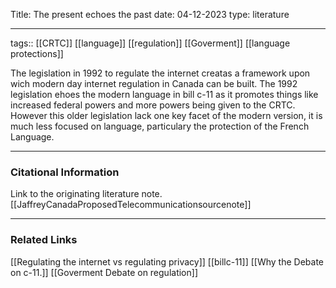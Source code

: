 
Title: The present echoes the past
date: 04-12-2023
type: literature

---
tags::  [[CRTC]] [[language]] [[regulation]] [[Goverment]] [[language protections]] 


The legislation in 1992 to regulate the internet creatas a framework upon wich modern day internet regulation in Canada can be built. The 1992 legislation ehoes the modern language in bill c-11 as it promotes things like increased federal powers and more powers being given to the CRTC. However this older legislation lack one key facet of the modern version, it is much less focused on language, particulary the protection of the French Language. 

---
### Citational Information

Link to the originating literature note.
[[JaffreyCanadaProposedTelecommunicationsourcenote]]

---

### Related Links

[[Regulating the internet vs regulating privacy]]
[[billc-11]]
[[Why the Debate on c-11.]]
[[Goverment Debate on regulation]]